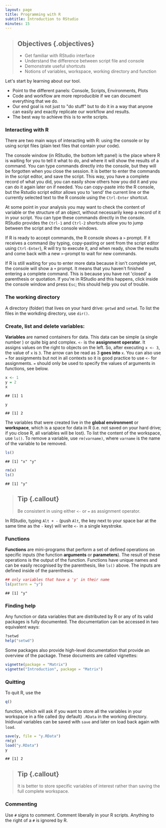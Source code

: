 ```yaml
---
layout: page
title: Programming with R
subtitle: Introduction to RStudio
minutes: 15
---
```


<!-- ```{r, include=FALSE, echo=FALSE} -->
<!-- source("tools/chunk-options.R") -->
<!-- ``` -->

> ## Objectives {.objectives}
> * Get familiar with RStudio interface
> * Understand the difference between script file and console
> * Demonstrate useful shortcuts
> * Notions of variables, workspace, working directory and function


Let's start by learning about our tool.

* Point to the different panels: Console, Scripts, Environments, Plots
* Code and workflow are more reproducible if we can document everything that we do.
* Our end goal is not just to "do stuff" but to do it in a way that anyone can
  easily and exactly replicate our workflow and results.
* The best way to achieve this is to write scripts. 

### Interacting with R

There are two main ways of interacting with R: using the console or by using
script files (plain text files that contain your code).

The console window (in RStudio, the bottom left panel) is the place where R is
waiting for you to tell it what to do, and where it will show the results of a
command.  You can type commands directly into the console, but they will be
forgotten when you close the session. It is better to enter the commands in the
script editor, and save the script. This way, you have a complete record of what
you did, you can easily show others how you did it and you can do it again later
on if needed. You can copy-paste into the R console, but the Rstudio script
editor allows you to 'send' the current line or the currently selected text to
the R console using the `Ctrl-Enter` shortcut.

At some point in your analysis you may want to check the content of variable or
the structure of an object, without necessarily keep a record of it in your
script. You can type these commands directly in the console. RStudio provides
the `Ctrl-1` and `Ctrl-2` shortcuts allow you to jump between the script and the
console windows.

If R is ready to accept commands, the R console shows a `>` prompt. If it
receives a command (by typing, copy-pasting or sent from the script editor using
`Ctrl-Enter`), R will try to execute it, and when ready, show the results and
come back with a new `>`-prompt to wait for new commands.

If R is still waiting for you to enter more data because it isn't complete yet,
the console will show a `+` prompt. It means that you haven't finished entering
a complete command. This is because you have not 'closed' a parenthesis or
quotation. If you're in RStudio and this happens, click inside the console
window and press `Esc`; this should help you out of trouble.


###  The working directory

A directory (folder) that lives on your hard drive: `getwd` and
`setwd`. To list the files in the workding directory, use `dir()`.

### Create, list and delete variables:

**Variables** are named containers for data. This data can be simple
(a single number ) or quite big and complex. `<-` is the **assignment
operator**. It assigns values on the right to objects on the left. So,
after executing `x <- 3`, the value of `x` is `3`. The arrow can be
read as 3 **goes into** `x`.  You can also use `=` for assignments but
not in all contexts so it is good practice to use `<-` for
assignments. `=` should only be used to specify the values of
arguments in functions, see below.


```r
x <- 1
y = 2
x
```

```
## [1] 1
```

```r
y
```

```
## [1] 2
```

The variables that were created live in the **global environment** or
**workspace**, which is a space for data in R (i.e. not saved on your
hard drive; if you close R, all variables will be lost). To list the
content of the workspace, use `ls()`. To remove a variable, use
`rm(varname)`, where `varname` is the name of the variable to be
removed.


```r
ls()
```

```
## [1] "x" "y"
```

```r
rm(x)
ls()
```

```
## [1] "y"
```

> ## Tip {.callout}
>
> Be consistent in using either `<-` or `=` as assignment operator.

In RStudio, typing `Alt + -` (push `Alt`, the key next to your space bar at the
same time as the `-` key) will write ` <- ` in a single keystroke.

### Functions

**Functions** are mini-programs that perform a set of defined
  operations on specific inputs (the function **arguments** or
  **parameters**). The result of these operations is the output of the
  function. Functions have unique names and can be easily recognised
  by the parenthesis, like `ls()` above. The inputs are defined inside
  of the parenthesis.


```r
## only variables that have a 'y' in their name
ls(pattern = "y")
```

```
## [1] "y"
```

### Finding help

Any function or data variables that are distributed by R or any of its
valid packages is fully documented. The documentation can be accessed
in two equivalent ways:


```r
?setwd
help("setwd")
```

Some packages also provide high-level documentation that provide an
overview of the package. These documents are called vignettes:


```r
vignette(package = "Matrix")
vignette("Introduction", package = "Matrix")
```

### Quitting

To quit R, use the


```r
q()
```

function, which will ask if you want to store all the variables in
your workspace in a file called (by default) `.RData` in the working
directory. Inidivual variables can be saved with `save` and later on
load back again with `load`.


```r
save(y, file = "y.RData")
rm(y)
load("y.RData")
y
```

```
## [1] 2
```

> ## Tip {.callout}
>
> It is better to store specific variables of interest rather than
> saving the full complete workspace.



### Commenting

Use `#` signs to comment. Comment liberally in your R scripts. Anything to the
right of a `#` is ignored by R.
